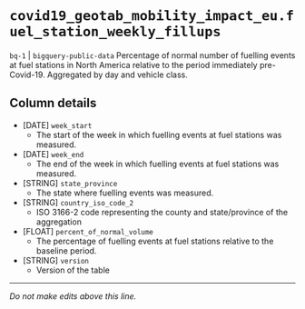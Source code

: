 # `covid19_geotab_mobility_impact_eu.fuel_station_weekly_fillups`
`bq-1` | `bigquery-public-data`
Percentage of normal number of fuelling events at fuel stations in North America relative to the period immediately pre-Covid-19. Aggregated by day and vehicle class.

## Column details
* [DATE]      `week_start`
  - The start of the week in which fuelling events at fuel stations was measured.
* [DATE]      `week_end`
  - The end of the week in which fuelling events at fuel stations was measured.
* [STRING]    `state_province`
  - The state where fuelling events was measured.
* [STRING]    `country_iso_code_2`
  - ISO 3166-2 code representing the county and state/province of the aggregation
* [FLOAT]     `percent_of_normal_volume`
  - The percentage of fuelling events at fuel stations relative to the baseline period.
* [STRING]    `version`
  - Version of the table

-------------------------------------------------------------------------------
*Do not make edits above this line.*
